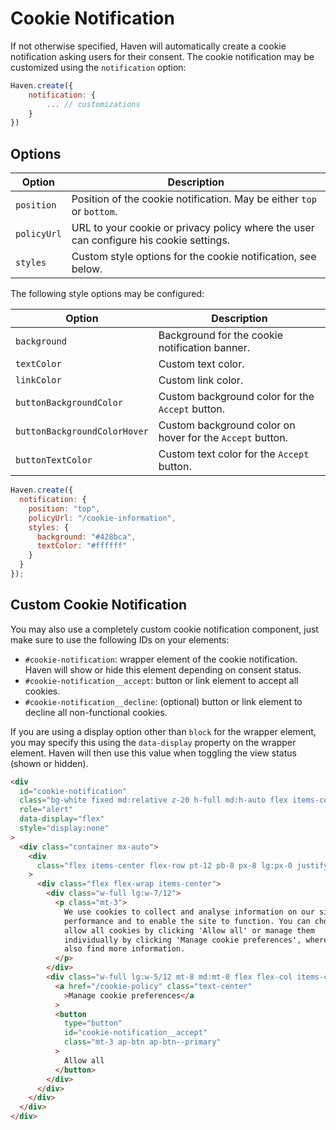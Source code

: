 # Cookie Notification

If not otherwise specified, Haven will automatically create a cookie notification asking users for their consent. The cookie notification may be customized using the `notification` option:

```javascript
Haven.create({
    notification: {
        ... // customizations
    }
})
```

## Options

| Option      | Description                                                                            |
| ----------- | -------------------------------------------------------------------------------------- |
| `position`  | Position of the cookie notification. May be either `top` or `bottom`.                  |
| `policyUrl` | URL to your cookie or privacy policy where the user can configure his cookie settings. |
| `styles`    | Custom style options for the cookie notification, see below.                           |

The following style options may be configured:

| Option                       | Description                                               |
| ---------------------------- | --------------------------------------------------------- |
| `background`                 | Background for the cookie notification banner.            |
| `textColor`                  | Custom text color.                                        |
| `linkColor`                  | Custom link color.                                        |
| `buttonBackgroundColor`      | Custom background color for the `Accept` button.          |
| `buttonBackgroundColorHover` | Custom background color on hover for the `Accept` button. |
| `buttonTextColor`            | Custom text color for the `Accept` button.                |

```javascript
Haven.create({
  notification: {
    position: "top",
    policyUrl: "/cookie-information",
    styles: {
      background: "#428bca",
      textColor: "#ffffff"
    }
  }
});
```

## Custom Cookie Notification

You may also use a completely custom cookie notification component, just make sure to use the following IDs on your elements:

- `#cookie-notification`: wrapper element of the cookie notification. Haven will show or hide this element depending on consent status.
- `#cookie-notification__accept`: button or link element to accept all cookies.
- `#cookie-notification__decline`: (optional) button or link element to decline all non-functional cookies.

If you are using a display option other than `block` for the wrapper element, you may specify this using the `data-display` property on the wrapper element. Haven will then use this value when toggling the view status (shown or hidden).

```html
<div
  id="cookie-notification"
  class="bg-white fixed md:relative z-20 h-full md:h-auto flex items-center justify-center shadow-md"
  role="alert"
  data-display="flex"
  style="display:none"
>
  <div class="container mx-auto">
    <div
      class="flex items-center flex-row pt-12 pb-8 px-8 lg:px-0 justify-between"
    >
      <div class="flex flex-wrap items-center">
        <div class="w-full lg:w-7/12">
          <p class="mt-3">
            We use cookies to collect and analyse information on our site's
            performance and to enable the site to function. You can choose to
            allow all cookies by clicking 'Allow all' or manage them
            individually by clicking 'Manage cookie preferences', where you will
            also find more information.
          </p>
        </div>
        <div class="w-full lg:w-5/12 mt-8 md:mt-0 flex flex-col items-center">
          <a href="/cookie-policy" class="text-center"
            >Manage cookie preferences</a
          >
          <button
            type="button"
            id="cookie-notification__accept"
            class="mt-3 ap-btn ap-btn--primary"
          >
            Allow all
          </button>
        </div>
      </div>
    </div>
  </div>
</div>
```

